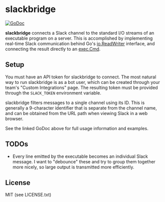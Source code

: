 # slackbridge

[![GoDoc](https://godoc.org/gitlab.alexhamlin.co/go/slackbridge?status.svg)](https://godoc.org/gitlab.alexhamlin.co/go/slackbridge)

**slackbridge** connects a Slack channel to the standard I/O streams of an
executable program on a server. This is accomplished by implementing real-time
Slack communication behind Go's [io.ReadWriter] interface, and connecting the
result directly to an [exec.Cmd].

[io.ReadWriter]: https://golang.org/pkg/io/#ReadWriter
[exec.Cmd]: https://golang.org/pkg/os/exec/#Cmd

## Setup

You must have an API token for slackbridge to connect. The most natural way to
run slackbridge is as a bot user, which can be created through your team's
"Custom Integrations" page. The resulting token must be provided through the
`SLACK_TOKEN` environment variable.

slackbridge filters messages to a single channel using its ID. This is
generally a 9-character identifier that is separate from the channel name, and
can be obtained from the URL path when viewing Slack in a web browser.

See the linked GoDoc above for full usage information and examples.

## TODOs

* Every line emitted by the executable becomes an individual Slack message. I
  want to "debounce" these and try to group them together more nicely, so large
  output is transmitted more efficiently.

## License

MIT (see LICENSE.txt)
